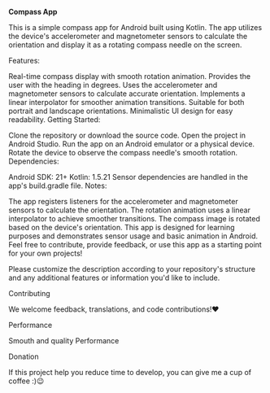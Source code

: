 <b> Compass App</b>

This is a simple compass app for Android built using Kotlin. The app utilizes the device's accelerometer and magnetometer sensors to calculate the orientation and display it as a rotating compass needle on the screen.

Features:

Real-time compass display with smooth rotation animation.
Provides the user with the heading in degrees.
Uses the accelerometer and magnetometer sensors to calculate accurate orientation.
Implements a linear interpolator for smoother animation transitions.
Suitable for both portrait and landscape orientations.
Minimalistic UI design for easy readability.
Getting Started:

Clone the repository or download the source code.
Open the project in Android Studio.
Run the app on an Android emulator or a physical device.
Rotate the device to observe the compass needle's smooth rotation.
Dependencies:

Android SDK: 21+
Kotlin: 1.5.21
Sensor dependencies are handled in the app's build.gradle file.
Notes:

The app registers listeners for the accelerometer and magnetometer sensors to calculate the orientation.
The rotation animation uses a linear interpolator to achieve smoother transitions.
The compass image is rotated based on the device's orientation.
This app is designed for learning purposes and demonstrates sensor usage and basic animation in Android.
Feel free to contribute, provide feedback, or use this app as a starting point for your own projects!

Please customize the description according to your repository's structure and any additional features or information you'd like to include.

Contributing

We welcome feedback, translations, and code contributions!❤️


Performance

Smouth and quality Performance

Donation

If this project help you reduce time to develop, you can give me a cup of coffee :)😉


